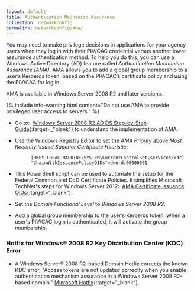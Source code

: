 ```yaml
---
layout: default
title: Authentication Mechanism Assurance
collection: networkconfig
permalink: networkconfig/AMA/
---
```


You may need to make privilege decisions in applications for your agency users when they log in with their PIV/CAC credential versus another lower assurance authentication method. To help you do this, you can use a Windows Active Directory (AD) feature called _Authentication Mechanism Assurance (AMA)_. AMA allows you to add a global group membership to a user’s Kerberos token, based on the PIV/CAC’s certificate policy and using the PIV/CAC for log in.

AMA is available in Windows Server 2008 R2 and later versions.

{% include info-warning.html content="Do not use AMA to provide privileged user access to servers." %}

* Go to:&nbsp;&nbsp;[Windows Server 2008 R2 AD DS Step-by-Step Guide](https://technet.microsoft.com/en-us/library/dd378897(v=WS.10).aspx)[:target=_"blank"} to understand the implementation of AMA.

* Use the Windows Registry Editor to set the _AMA Priority_ above _Most Recently Issued Superior Certificate Heuristic_:

            [HKEY_LOCAL_MACHINE\SYSTEM\CurrentControlSet\services\kdc]
            "ChainWithIssuancePolicyOIDs"=dword:00000001

* This PowerShell script can be used to automate the setup for the Federal Common and DoD Certificate Policies. It simplifies Microsoft TechNet's steps for Windows Server 2012:&nbsp;&nbsp;[AMA Certificate Issuance OIDs](https://github.com/GSA/ficam-scripts-public/tree/auth-mech-assurance/_ama){:target="_blank"}.

* Set the _Domain Functional Level_ to _Windows Server 2008 R2_.
* Add a global group membership to the user’s Kerberos token. When a user's PIV/CAC login is authenticated, it will activate the group membership.

### Hotfix for Windows® 2008 R2 Key Distribution Center (KDC) Error

* A Windows Server® 2008 R2-based Domain Hotfix corrects the known KDC error, "Access tokens are not updated correctly when you enable authentication mechanism assurance in a Windows Server 2008 R2-based domain." [Microsoft Hotfix](http://support.microsoft.com/kb/2771254){:target="_blank"}.

